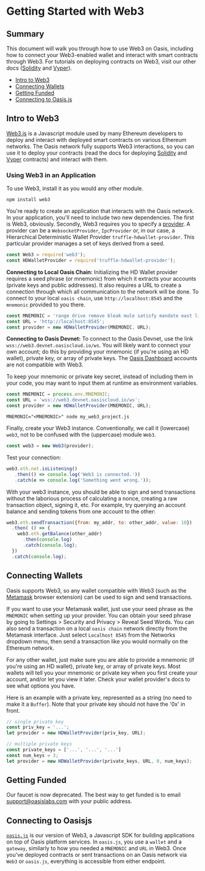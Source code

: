 # Getting Started with Web3

## Summary

This document will walk you through how to use Web3 on Oasis, including how to connect your Web3-enabled wallet and interact with smart contracts through Web3. 
For tutorials on deploying contracts on Web3, visit our other docs ([Solidity](./tutorials/deploy-solidity.md) and [Vyper](./tutorials/deploy-vyper.md)). 

- [Intro to Web3](#intro-to-web3)
- [Connecting Wallets](#connecting-wallets)
- [Getting Funded](#getting-funded)
- [Connecting to Oasis.js](#connecting-to-oasisjs)

## Intro to Web3

[Web3.js](https://web3js.readthedocs.io/en/v1.2.0/web3-eth.html) is a Javascript module used by many Ethereum developers to deploy and interact with deployed smart contracts on various Ethereum networks. 
The Oasis network fully supports Web3 interactions, so you can use it to deploy your contracts (read the docs for deploying [Solidity](./tutorials/deploy-solidity.md) and [Vyper](./tutorials/deploy-vyper.md) contracts) and interact with them. 

### Using Web3 in an Application
To use Web3, install it as you would any other module. 

```
npm install web3
```

You're ready to create an application that interacts with the Oasis network. 
In your application, you'll need to include two new dependencies.
The first is Web3, obviously.
Secondly, Web3 requires you to specify a [provider](https://web3js.readthedocs.io/en/v1.2.0/web3-eth.html#providers). 
A provider can be a `WebsocketProvider`, `IpcProvider` or, in our case, a Hierarchical Deterministic Wallet Provider `truffle-hdwallet-provider`. 
This particular provider manages a set of keys derived from a seed. 

```js
const Web3 = require('web3');
const HDWalletProvider = require('truffle-hdwallet-provider');
```
**Connecting to Local Oasis Chain:** Initializing the HD Wallet provider requires a seed phrase (or mnemonic) from which it extracts your accounts (private keys and public addresses). 
It also requires a URL to create a connection through which all communication to the network will be done. 
To connect to your local `oasis chain`, use `http://localhost:8545` and the `mnemonic` provided to you there. 

```js
const MNEMONIC = 'range drive remove bleak mule satisfy mandate east lion minimum unfold ready';
const URL = 'http://localhost:8545';
const provider = new HDWalletProvider(MNEMONIC, URL);
```

**Connecting to Oasis Devnet:** To connect to the Oasis Devnet, use the link `wss://web3.devnet.oasiscloud.io/ws`. 
You will likely want to connect your own account; do this by providing your mnemonic (if you're using an HD wallet), private key, or array of private keys.
The [Oasis Dashboard](https://dashboard.oasiscloud.io) accounts are not compatible with Web3. 

To keep your mnemonic or private key secret, instead of including them in your code, you may want to input them at runtime as  environment variables.

```js
const MNEMONIC = process.env.MNEMONIC;
const URL = 'wss://web3.devnet.oasiscloud.io/ws';
const provider = new HDWalletProvider(MNEMONIC, URL);
```

```
MNEMONIC="<MNEMONIC>" node my_web3_project.js
```

Finally, create your Web3 instance.
Conventionally, we call it (lowercase) `web3`, not to be confused with the (uppercase) module `Web3`.

```js
const web3 = new Web3(provider);
```

Test your connection:

```js
web3.eth.net.isListening()
   .then(() => console.log('Web3 is connected.'))
   .catch(e => console.log('Something went wrong.'));
```

With your web3 instance, you should be able to sign and send transactions without the laborious process of calculating a nonce, creating a raw transaction object, signing it, etc. 
For example, try querying an account balance and sending tokens from one account to the other:

```js
web3.eth.sendTransaction({from: my_addr, to: other_addr, value: 10})
  .then( () => {
    web3.eth.getBalance(other_addr)
      .then(console.log)
      .catch(console.log);
  })
  .catch(console.log);
```

## Connecting Wallets

Oasis supports Web3, so any wallet compatible with Web3 (such as the [Metamask](https://metamask.io/) browser extension) can be used to sign and send transactions. 

If you want to use your Metamask wallet, just use your seed phrase as the `MNEMONIC` when setting up your provider. 
You can obtain your seed phrase by going to Settings > Security and Privacy > Reveal Seed Words. 
You can also send a transaction on a local `oasis chain` network directly from the Metamask interface. 
Just select `Localhost 8545` from the Networks dropdown menu, then send a transaction like you would normally on the Ethereum network.

For any other wallet, just make sure you are able to provide a mnemonic (if you're using an HD wallet), private key, or array of private keys.
Most wallets will tell you your mnemonic or private key when you first create your account, and/or let you view it later.
Check your wallet provider's docs to see what options you have.

Here is an example with a private key, represented as a string (no need to make it a `Buffer`). 
Note that your private key should not have the '0x' in front. 

```js
// single private key
const priv_key = '...';
let provider = new HDWalletProvider(priv_key, URL);

// multiple private keys
const private_keys = ['...', '...', '...']
const num_keys = 3;
let provider = new HDWalletProvider(private_keys, URL, 0, num_keys); 
```

## Getting Funded

Our faucet is now deprecated. 
The best way to get funded is to email <support@oasislabs.com> with your public address. 

## Connecting to Oasisjs

[`oasis.js`](https://oasis-labs-oasis-client.readthedocs-hosted.com/en/latest/index.html) is our version of Web3, a Javascript SDK for building applications on top of Oasis platform services. 
In `oasis.js`, you use a `wallet` and a `gateway`, similarly to how you needed a `MNEMONIC` and `URL` in Web3. 
Once you've deployed contracts or sent transactions on an Oasis network via `Web3` or `oasis.js`, everything is accessible from either endpoint. 

